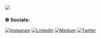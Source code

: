 
[![](https://visitcount.itsvg.in/api?id=14cvd&icon=3&color=4)](https://visitcount.itsvg.in)

### 🌐 Socials:
[![Instagram](https://img.shields.io/badge/Instagram-%23E4405F.svg?logo=Instagram&logoColor=white)](https://instagram.com/cavid.dev) [![LinkedIn](https://img.shields.io/badge/LinkedIn-%230077B5.svg?logo=linkedin&logoColor=white)](https://linkedin.com/in/abbas3liyev) [![Medium](https://img.shields.io/badge/Medium-12100E?logo=medium&logoColor=white)](https://medium.com/@abbas3liyev) [![Twitter](https://img.shields.io/badge/Twitter-%231DA1F2.svg?logo=Twitter&logoColor=white)](https://twitter.com/abbas3liyev)


